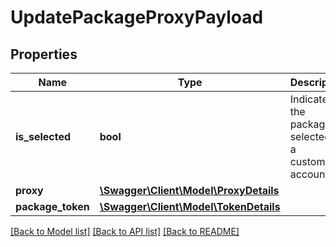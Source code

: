 # UpdatePackageProxyPayload

## Properties
Name | Type | Description | Notes
------------ | ------------- | ------------- | -------------
**is_selected** | **bool** | Indicates if the packages is selected in a customer&#x27;s account. | [optional] 
**proxy** | [**\Swagger\Client\Model\ProxyDetails**](ProxyDetails.md) |  | 
**package_token** | [**\Swagger\Client\Model\TokenDetails**](TokenDetails.md) |  | 

[[Back to Model list]](../README.md#documentation-for-models) [[Back to API list]](../README.md#documentation-for-api-endpoints) [[Back to README]](../README.md)

